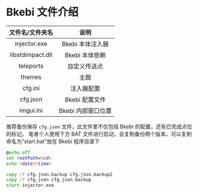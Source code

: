 # Bkebi 文件介绍

| **文件名/文件夹名**      | **说明**       |
|:-----------------:|:------------:|
| injector\.exe     | Bkebi 本体注入器  |
| libstdimpact\.dll | Bkebi 本体依赖   |
| teleports         | 自定义传送点       |
| themes            | 主题           |
| cfg\.ini          | 注入器配置        |
| cfg\.json         | Bkebi 配置文件   |
| imgui\.ini        | Bkebi 内部窗口位置 |

推荐备份保存 `cfg.json` 文件，此文件里不仅包括 Bkebi 的配置，还有已完成点位的标记。
笔者个人使用下方 BAT 文件进行启动，会复制备份两个版本。可以复制命名为“start.bat”放在 Bkebi 程序目录下

```cmd
@echo off
set rootPath=%cd%
echo %date%%time%

copy /Y cfg.json.backup cfg.json.backup2
copy /Y cfg.json cfg.json.backup
start injector.exe
```
